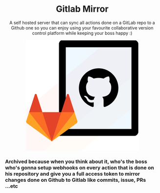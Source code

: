 <h1 align="center">Gitlab Mirror</h1>
<p align="center">A self hosted server that can sync all actions done on a GitLab repo to a Github one so you can enjoy using your favourite collaborative version control platform while keeping your boss happy :)</p>
 
<p align="center"><img src="/images/graphic-logo.png"/></p></h1>
 

### Archived because when you think about it, who's the boss who's gonna setup webhooks on every action that is done on his repository and give you a full access token to mirror changes done on Github to Gitlab like commits, issue, PRs ...etc
